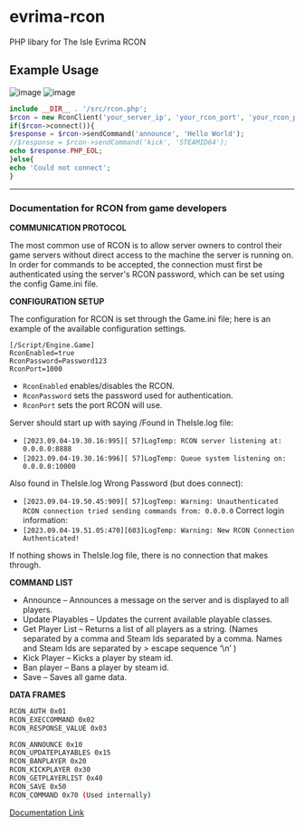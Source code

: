 # evrima-rcon
PHP libary for The Isle Evrima RCON



## Example Usage
![image](https://github.com/Theislemanager/evrima-rcon/assets/143001364/139adfcb-4946-4d89-8294-15f3b07374a5)
![image](https://github.com/Theislemanager/evrima-rcon/assets/143001364/746d1b50-59ec-4c1e-83e3-e4d23ade28ff)



```php
include __DIR__ . '/src/rcon.php';
$rcon = new RconClient('your_server_ip', 'your_rcon_port', 'your_rcon_password');
if($rcon->connect()){
$response = $rcon->sendCommand('announce', 'Hello World');
//$response = $rcon->sendCommand('kick', 'STEAMID64');
echo $response.PHP_EOL;
}else{
echo 'Could not connect';
}
```





__________________________________________________________________



### Documentation for RCON from game developers

**COMMUNICATION PROTOCOL**

The most common use of RCON is to allow server owners to control their game servers without direct access to the machine the server is running on. In order for commands to be accepted, the connection must first be authenticated using the server's RCON password, which can be set using the config Game.ini file.


**CONFIGURATION SETUP**

The configuration for RCON is set through the Game.ini file; here is an example of the available configuration settings. 

```
[/Script/Engine.Game]
RconEnabled=true
RconPassword=Password123
RconPort=1000
```
- `RconEnabled` enables/disables the RCON.
- `RconPassword` sets the password used for authentication.
- `RconPort` sets the port RCON will use.

Server should start up with saying /Found in TheIsle.log file:
- `[2023.09.04-19.30.16:995][ 57]LogTemp: RCON server listening at: 0.0.0.0:8888`
- `[2023.09.04-19.30.16:996][ 57]LogTemp: Queue system listening on: 0.0.0.0:10000`

Also found in TheIsle.log
Wrong Password (but does connect): 
- `[2023.09.04-19.50.45:909][ 57]LogTemp: Warning: Unauthenticated RCON connection tried sending commands from: 0.0.0.0`
Correct login information:
- `[2023.09.04-19.51.05:470][603]LogTemp: Warning: New RCON Connection Authenticated!`

If nothing shows in TheIsle.log file, there is no connection that makes through.

**COMMAND LIST**

- Announce – Announces a message on the server and is displayed to all players.
- Update Playables – Updates the current available playable classes.
- Get Player List – Returns a list of all players as a string. (Names separated by a comma and Steam Ids separated by a comma. Names and Steam Ids are separated by > escape sequence ‘\n’ )
- Kick Player – Kicks a player by steam id.
- Ban player – Bans a player by steam id.
- Save – Saves all game data.





**DATA FRAMES**
```bash
RCON_AUTH 0x01
RCON_EXECCOMMAND 0x02
RCON_RESPONSE_VALUE 0x03

RCON_ANNOUNCE 0x10
RCON_UPDATEPLAYABLES 0x15
RCON_BANPLAYER 0x20
RCON_KICKPLAYER 0x30
RCON_GETPLAYERLIST 0x40
RCON_SAVE 0x50
RCON_COMMAND 0x70 (Used internally)
```

[Documentation Link](https://docs.google.com/document/d/1JI_qVdKIZrqcVTY2Tqnm1T_Ws3_1r5nINGxfprbWw7w/edit#heading=h.p9tfb89b07jd)
